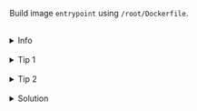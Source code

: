 Build image `entrypoint` using `/root/Dockerfile`.

<br>
<details><summary>Info</summary>
<br>

```plain
Documentation: https://docs.docker.com/engine/reference/builder/#entrypoint

You can use the ENTRYPOINT to set fairly stable default commands 
and arguments and then use either form of CMD to set 
additional defaults that are more likely to be changed.
```

</details>

<br>
<details><summary>Tip 1</summary>
<br>

```plain
Use docker run --rm cmd-image to remove container after it finished.

Use docker inspect <image-name> to get details about the image's CMD and ENTRYPOINT.
```

</details>

<br>
<details><summary>Tip 2</summary>
<br>

```plain
Once ENTRYPOINT is set, any CMD overwrites, 
without altering the ENTRYPOINT, will be interpreted as additional parameters.
```

</details>

<br>
<details><summary>Solution</summary>
<br>

Build docker image `/root/Dockerfile`:

<br>

```plain
cat <<EOF > /root/Dockerfile
FROM ubuntu:latest
ENTRYPOINT ["echo", "Hello, World!"]
EOF
```{{exec}}

```plain
docker build -t entrypoint .
```{{exec}}

<br>

Run the container with default values:

<br>

```plain
docker run entrypoint
```{{exec}}

<br>

Run the container with updated ENTRYPOINT command:

<br>

```plain
docker run entrypoint "Goodbye, World!"
```{{exec}}

</details>